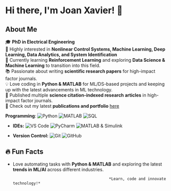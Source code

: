 # Hi there, I'm Joan Xavier! 👋

##  About Me

🎓 **PhD in Electrical Engineering**  
👀 Highly interested in **Nonlinear Control Systems, Machine Learning, Deep Learning, Data Analytics, and System Identification**  
🤖 Currently learning **Reinforcement Learning** and exploring **Data Science & Machine Learning** to transition into this field.  
📚 Passionate about writing **scientific research papers** for high-impact factor journals.  
💡 Love coding in **Python & MATLAB** for ML/DS-based projects and keeping up with the latest advancements in ML technology.  
🔬 Published multiple **science citation-indexed research articles** in high-impact factor journals.  
📑 Check out my latest **publications and portfolio** [here](https://joan-xavier.github.io/portfolio/) 

 **Programming**: ![Python](https://img.shields.io/badge/Python-3776AB?style=for-the-badge&logo=python&logoColor=white) ![MATLAB](https://img.shields.io/badge/MATLAB-0076A8?style=for-the-badge&logo=mathworks&logoColor=white) ![SQL](https://img.shields.io/badge/SQL-CC2927?style=for-the-badge&logo=microsoftsqlserver&logoColor=white)  

- **IDEs:**  ![VS Code](https://img.shields.io/badge/VS%20Code-007ACC?style=for-the-badge&logo=visualstudiocode&logoColor=white) ![PyCharm](https://img.shields.io/badge/PyCharm-000000?style=for-the-badge&logo=pycharm&logoColor=white)  ![MATLAB & Simulink](https://img.shields.io/badge/MATLAB%20&%20Simulink-0076A8?style=for-the-badge&logo=mathworks&logoColor=white)  

- **Version Control:**  ![Git](https://img.shields.io/badge/Git-F05032?style=for-the-badge&logo=git&logoColor=white) ![GitHub](https://img.shields.io/badge/GitHub-181717?style=for-the-badge&logo=github&logoColor=white)  

## 🔥 Fun Facts
- Love automating tasks with **Python & MATLAB** and exploring the latest **trends in ML/AI** across different industries.

                                                *Learn, code and innovate technology!*


<!---
joan-xavier/joan-xavier is a ✨ special ✨ repository because its `README.md` (this file) appears on your GitHub profile.
You can click the Preview link to take a look at your changes.
--->
